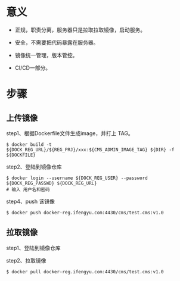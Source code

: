 # 意义

* 正规，职责分离，服务器只是拉取拉取镜像，启动服务。

* 安全，不需要把代码暴露在服务器。

* 镜像统一管理，版本管控。

* CI/CD一部分。

# 步骤

## 上传镜像

step1、根据Dockerfile文件生成image，并打上 TAG。

```
$ docker build -t ${DOCK_REG_URL}/${REG_PRJ}/xxx:${CMS_ADMIN_IMAGE_TAG} ${DIR} -f ${DOCKFILE}
```

step2、登陆到镜像仓库

```
$ docker login --username ${DOCK_REG_USER} --password ${DOCK_REG_PASSWD} ${DOCK_REG_URL}
# 输入 用户名和密码
```

step4、push 该镜像

```
$ docker push docker-reg.ifengyu.com:4430/cms/test.cms:v1.0
```

## 拉取镜像

step1、登陆到镜像仓库

step2、拉取镜像

```
$ docker pull docker-reg.ifengyu.com:4430/cms/test.cms:v1.0
```



